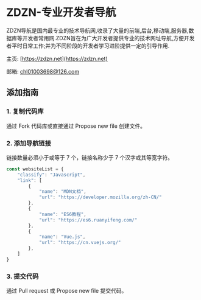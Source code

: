 # ZDZN-专业开发者导航
ZDZN导航是国内最专业的技术导航网,收录了大量的前端,后台,移动端,服务器,数据库等开发者常用网.ZDZN旨在为广大开发者提供专业的技术网址导航,方便开发者平时日常工作;并为不同阶段的开发者学习进阶提供一定的引导作用.

主页: [https://zdzn.net](https://zdzn.net)

邮箱: [chl01003698@126.com]()

## 添加指南

### 1. 复制代码库
通过 Fork 代码库或直接通过 Propose new file 创建文件。

### 2. 添加导航链接
链接数量必须小于或等于 7 个，链接名称少于 7 个汉字或其等宽字符。
```js
const websiteList = {
	"classify": "Javascript",
	"link": [
		{
			"name": "MDN文档",
			"url": "https://developer.mozilla.org/zh-CN/"
		},
		{
			"name": "ES6教程",
			"url": "https://es6.ruanyifeng.com/"
		},
		{
			"name": "Vue.js",
			"url": "https://cn.vuejs.org/"
		},
	]
}
```

### 3. 提交代码
通过 Pull request 或 Propose new file 提交代码。
